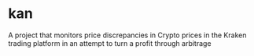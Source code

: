 # kan
A project that monitors price discrepancies in Crypto prices in the Kraken trading platform in an attempt to turn a profit through arbitrage 
